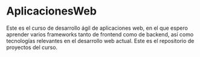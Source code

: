 # AplicacionesWeb

Este es el curso de desarrollo ágil de aplicaciones web, en el que espero aprender varios frameworks tanto de frontend como de backend, así como tecnologías relevantes en el desarrollo web actual. Este es el repositorio de proyectos del curso. 